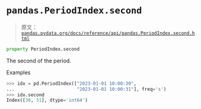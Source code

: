 # `pandas.PeriodIndex.second`

> 原文：[`pandas.pydata.org/docs/reference/api/pandas.PeriodIndex.second.html`](https://pandas.pydata.org/docs/reference/api/pandas.PeriodIndex.second.html)

```py
property PeriodIndex.second
```

The second of the period.

Examples

```py
>>> idx = pd.PeriodIndex(["2023-01-01 10:00:30",
...                       "2023-01-01 10:00:31"], freq='s')
>>> idx.second
Index([30, 31], dtype='int64') 
```
